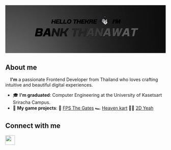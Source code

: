 <img src="header.png" alt="Header">

## About me

&nbsp;&nbsp;&nbsp;&nbsp;**I'm** a passionate Frontend Developer from Thailand who loves crafting intuitive and beautiful digital experiences.

<ul>
 <li>🎓 <b>I'm graduated</b>: Computer Engineering at the University of Kasetsart Sriracha Campus.</li>
 
 <!--  <li>🔭 <b> I’m currently working on</b>: Front-End or Full-Stack Developer. 
 Please have a look at my [RESUME]() for more details about me.
 </li>
 <li>👨‍💻 All of my projects are available at https://santosfrancisco.github.io</li>
 <li>🌱 <b>I’m currently learning</b>:
  <ul>
   <li> Nuxt </li>
   <li> Unity </li>
  </ul>
 </li>  -->
 <!--  <li>⚡ <b>Fun fact</b>: 🎵 I love to listen to music, 🎤 sing a song and 🧩 building models.</li>  -->
 
 <li>🚀 <b>My game projects</b>: 🔫 <a href ="https://play.unity.com/mg/fps/gbfpseekk">FPS The Gates</a> 🏎️ <a href ="https://play.unity.com/mg/karting/heaven-kart">Heaven kart</a> 🏃‍♂️ <a href ="https://play.unity.com/mg/2d/yeah-mowp">2D Yeah</a></li>
 
 <!--  <li>📫 <b>How to reach me</b>: You can shoot me an email at <a href ="mailto: thanawat.wangk@gmail.com">thanawat.wangk@gmail.com</a> or catch and follow me from the below links 👇</li>  -->
</ul>

## Connect with me
<p>
 <a href="https://linkedin.com/in/thanawangk" target="blank"><img align="center" src="https://content.linkedin.com/content/dam/me/business/en-us/amp/xbu/linkedin-revised-brand-guidelines/in-logo/fg/brand-inlogo-download-fg-dsk-v01.png/jcr:content/renditions/brand-inlogo-download-fg-dsk-v01-2x.png" height="30" width="30" /></a>
<!--  &nbsp;
 <a href="https://fb.com/bankbaii" target="blank"><img align="center" src="https://upload.wikimedia.org/wikipedia/commons/6/6c/Facebook_Logo_2023.png" height="30" width="30" /></a>  -->
</p>


<!--  <h2 align="center">📚 GitHub Stats 📚</h2>
<p align="center">
 <img src="https://github-readme-stats.vercel.app/api/top-langs/?username=thanawangk&theme=nord&show_icons=true&hide_border=true&layout=compact" alt="thanawangk" height="150" width="300" />
 &nbsp;
 <img src="https://github-readme-streak-stats.herokuapp.com/?user=thanawangk&theme=nord&hide_border=true" alt="thanawangk" height="150" width="300" />
</p>  -->

<!--  ## Languages and Tools:  -->
